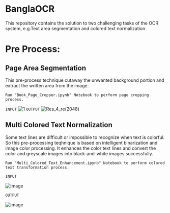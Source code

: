# BanglaOCR 
This repository contains the solution to two challenging tasks of the OCR system, e.g.Text area segmentation and colored text normalization.
# Pre Process:
  ## Page Area Segmentation
  This pre-process technique cutaway the unwanted background portion and extract the written area from the image.
  
  `Run "Book_Page_Cropper.ipynb" Notebook to perform page cropping process.`
  
`INPUT`
![1](https://user-images.githubusercontent.com/16709991/83765475-0a3bf800-a69d-11ea-8ab7-d0e75fa502d7.png)
`OUTPUT`
![Res_4_re(2048)](https://user-images.githubusercontent.com/16709991/83765489-0d36e880-a69d-11ea-9fe2-6ef598d7c4d8.png)


  ## Multi Colored Text Normalization
  Some text lines are difficult or impossible to recognize when text is colorful. 
  So this pre-processing teqhnique is based on intelligent binarization and image color processing.
  It enhances the color text lines and convert the color and greyscale images into black-and-white images successfully.
  
  `Run "Multi_Colored_Text_Enhancement.ipynb" Notebook to perform colored text transformation process.`
  
`INPUT`

![image](https://user-images.githubusercontent.com/16709991/83763859-014a2700-a69b-11ea-9b09-18c9b9d59164.png)

`OUTPUT`

![image](https://user-images.githubusercontent.com/16709991/83763889-0c04bc00-a69b-11ea-9a7e-8565c1df6cd2.png)
